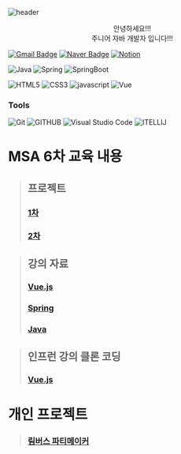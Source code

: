 ![header](https://capsule-render.vercel.app/api?type=waving&color=0:B2EBF4,100:5CD1E5&height=250&section=header&text=Welcome%20to%20Sumin's%20Github&fontSize=50&fontColor=ffffff&animation=fadeIn&fontAlignY=55&desc=%20&descAlignY=62&descAlign=2)

<div align="center">안녕하세요!!!<br>
주니어 자바 개발자 입니다!!!<br></div>  

[![Gmail Badge](https://img.shields.io/badge/Gmail-d14836?style=flat-square&logo=Gmail&logoColor=white&link=mailto:dltnals9957@gmail.com)](mailto:taehyoung0528@gmail.com)
[![Naver Badge](https://img.shields.io/badge/Naver-03C75A?style=flat-square&logo=Naver&logoColor=white&link=mailto:tnals1831@naver.com)](mailto:taehyoung0528@naver.com)
[![Notion](https://img.shields.io/badge/Notion-000000?style=for-the-badge&logo=notion&logoColor=whit)](https://www.notion.so/choith/Java-682b383c3e2d40f69bdad453a6e374bb?pvs=4)

![Java](https://img.shields.io/badge/Java-007396.svg?&style=for-the-badge&logo=Java&logoColor=white)
![Spring](https://img.shields.io/badge/Spring-6DB33F.svg?&style=for-the-badge&logo=Spring&logoColor=white)
![SpringBoot](https://img.shields.io/badge/SpringBoot-6DB33F.svg?&style=for-the-badge&logo=SpringBoot&logoColor=white)

![HTML5](https://img.shields.io/badge/HTML5-E34F26.svg?&style=for-the-badge&logo=HTML5&logoColor=white)
![CSS3](https://img.shields.io/badge/CSS3-1572B6.svg?&style=for-the-badge&logo=CSS3&logoColor=white)
![javascript](https://img.shields.io/badge/JavaScript-F7DF1E?style=for-the-badge&logo=JavaScript&logoColor=white)
![Vue](https://img.shields.io/badge/Vue.js-35495E?style=for-the-badge&logo=vue.js&logoColor=4FC08D)
 
### Tools
![Git](https://img.shields.io/badge/Git-F05032.svg?&style=for-the-badge&logo=Git&logoColor=white)
![GITHUB](https://img.shields.io/badge/GitHub-181717.svg?&style=for-the-badge&logo=GitHub&logoColor=white)
![Visual Studio Code](https://img.shields.io/badge/Visual%20Studio%20Code-007ACC.svg?&style=for-the-badge&logo=Visual%20Studio%20Code&logoColor=white)
![ITELLIJ](https://img.shields.io/badge/IntelliJIDEA-000000.svg?&style=for-the-badge&logo=IntelliJIDEA&logoColor=white)


<h1>MSA 6차 교육 내용</h1>

>## 프로젝트
>### [1차](https://github.com/ChoiTHs/todotodo)
>### [2차](https://github.com/ChoiTHs/mechuli)

>## 강의 자료
>### [Vue.js](https://github.com/ChoiTHs/vues)
>### [Spring](https://github.com/ChoiTHs/msa_spring)
>### [Java](https://github.com/ChoiTHs/MSA-6th/tree/main/Java)

>## 인프런 강의 클론 코딩
>### [Vue.js](https://github.com/ChoiTHs/vue-advanced)

<h1>개인 프로젝트</h1>

>### [림버스 파티메이커](https://github.com/ChoiTHs/limbus)
